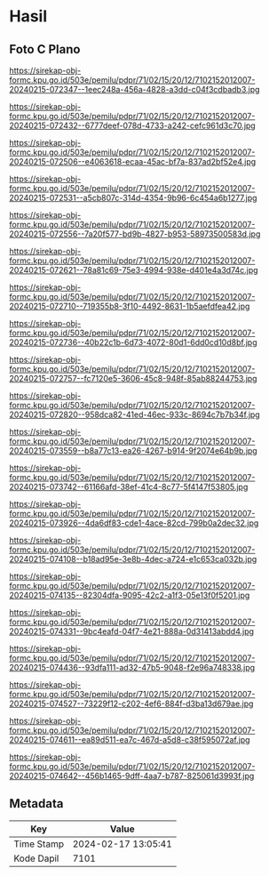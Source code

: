 # Hasil

## Foto C Plano

https://sirekap-obj-formc.kpu.go.id/503e/pemilu/pdpr/71/02/15/20/12/7102152012007-20240215-072347--1eec248a-456a-4828-a3dd-c04f3cdbadb3.jpg

https://sirekap-obj-formc.kpu.go.id/503e/pemilu/pdpr/71/02/15/20/12/7102152012007-20240215-072432--6777deef-078d-4733-a242-cefc961d3c70.jpg

https://sirekap-obj-formc.kpu.go.id/503e/pemilu/pdpr/71/02/15/20/12/7102152012007-20240215-072506--e4063618-ecaa-45ac-bf7a-837ad2bf52e4.jpg

https://sirekap-obj-formc.kpu.go.id/503e/pemilu/pdpr/71/02/15/20/12/7102152012007-20240215-072531--a5cb807c-314d-4354-9b96-6c454a6b1277.jpg

https://sirekap-obj-formc.kpu.go.id/503e/pemilu/pdpr/71/02/15/20/12/7102152012007-20240215-072556--7a20f577-bd9b-4827-b953-58973500583d.jpg

https://sirekap-obj-formc.kpu.go.id/503e/pemilu/pdpr/71/02/15/20/12/7102152012007-20240215-072621--78a81c69-75e3-4994-938e-d401e4a3d74c.jpg

https://sirekap-obj-formc.kpu.go.id/503e/pemilu/pdpr/71/02/15/20/12/7102152012007-20240215-072710--719355b8-3f10-4492-8631-1b5aefdfea42.jpg

https://sirekap-obj-formc.kpu.go.id/503e/pemilu/pdpr/71/02/15/20/12/7102152012007-20240215-072736--40b22c1b-6d73-4072-80d1-6dd0cd10d8bf.jpg

https://sirekap-obj-formc.kpu.go.id/503e/pemilu/pdpr/71/02/15/20/12/7102152012007-20240215-072757--fc7120e5-3606-45c8-948f-85ab88244753.jpg

https://sirekap-obj-formc.kpu.go.id/503e/pemilu/pdpr/71/02/15/20/12/7102152012007-20240215-072820--958dca82-41ed-46ec-933c-8694c7b7b34f.jpg

https://sirekap-obj-formc.kpu.go.id/503e/pemilu/pdpr/71/02/15/20/12/7102152012007-20240215-073559--b8a77c13-ea26-4267-b914-9f2074e64b9b.jpg

https://sirekap-obj-formc.kpu.go.id/503e/pemilu/pdpr/71/02/15/20/12/7102152012007-20240215-073742--61166afd-38ef-41c4-8c77-5f4147f53805.jpg

https://sirekap-obj-formc.kpu.go.id/503e/pemilu/pdpr/71/02/15/20/12/7102152012007-20240215-073926--4da6df83-cde1-4ace-82cd-799b0a2dec32.jpg

https://sirekap-obj-formc.kpu.go.id/503e/pemilu/pdpr/71/02/15/20/12/7102152012007-20240215-074108--b18ad95e-3e8b-4dec-a724-e1c653ca032b.jpg

https://sirekap-obj-formc.kpu.go.id/503e/pemilu/pdpr/71/02/15/20/12/7102152012007-20240215-074135--82304dfa-9095-42c2-a1f3-05e13f0f5201.jpg

https://sirekap-obj-formc.kpu.go.id/503e/pemilu/pdpr/71/02/15/20/12/7102152012007-20240215-074331--9bc4eafd-04f7-4e21-888a-0d31413abdd4.jpg

https://sirekap-obj-formc.kpu.go.id/503e/pemilu/pdpr/71/02/15/20/12/7102152012007-20240215-074436--93dfa111-ad32-47b5-9048-f2e96a748338.jpg

https://sirekap-obj-formc.kpu.go.id/503e/pemilu/pdpr/71/02/15/20/12/7102152012007-20240215-074527--73229f12-c202-4ef6-884f-d3ba13d679ae.jpg

https://sirekap-obj-formc.kpu.go.id/503e/pemilu/pdpr/71/02/15/20/12/7102152012007-20240215-074611--ea89d511-ea7c-467d-a5d8-c38f595072af.jpg

https://sirekap-obj-formc.kpu.go.id/503e/pemilu/pdpr/71/02/15/20/12/7102152012007-20240215-074642--456b1465-9dff-4aa7-b787-825061d3993f.jpg


## Metadata

| Key        | Value               |
| ---------- | ------------------- |
| Time Stamp | 2024-02-17 13:05:41 |
| Kode Dapil | 7101                |



